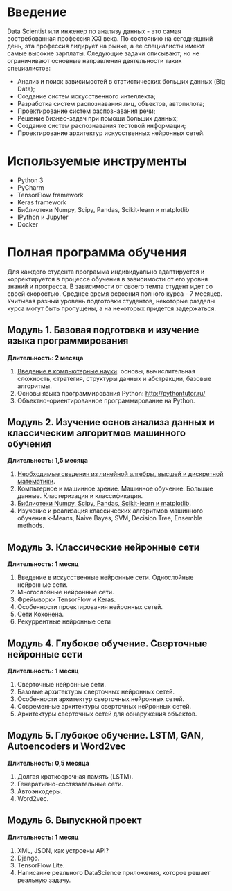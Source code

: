 # Введение
Data Scientist или инженер по анализу данных - это самая востребованная профессия XXI века. По состоянию на сегодняшний день, эта профессия лидирует на рынке, а ее специалисты имеют самые высокие зарплаты.
Следующие задачи описывают, но не ограничивают основные направления деятельности таких специалистов:

*   Анализ и поиск зависимостей в статистических больших данных (Big Data);
*   Создание систем искусственного интеллекта;
*   Разработка систем распознавания лиц, объектов, автопилота;
*   Проектирование систем распознавания речи;
*   Решение бизнес-задач при помощи больших данных;
*   Создание систем распознавания тестовой информации;
*   Проектирование архитектур искусственных нейронных сетей.

# Используемые инструменты
*   Python 3
*   PyCharm
*   TensorFlow framework
*   Keras framework
*   Библиотеки Numpy, Scipy, Pandas, Scikit-learn и matplotlib
*   IPython и Jupyter
*   Docker

# Полная программа обучения
Для каждого студента программа индивидуально адаптируется и корректируется в процессе обучения в зависимости от его уровня знаний и прогресса. В зависимости от своего темпа студент идет со своей скоростью. Среднее время освоения полного курса - 7 месяцев. Учитывая разный уровень подготовки студентов, некоторые разделы курса могут быть пропущены, а на некоторых придется задержаться.

## Модуль 1. Базовая подготовка и изучение языка программирования
**Длительность: 2 месяца**
1. [Введение в компьютерные науки](Teoreticheskiy_minimum_po_Computer_Science.pdf): основы, вычислительная сложность, стратегия, структуры данных и абстракции, базовые алгоритмы. 
2. Основы языка программирования Python: http://pythontutor.ru/
3. Объектно-ориентированное программирование на Python.

## Модуль 2. Изучение основ анализа данных и классическим алгоритмов машинного обучения
**Длительность: 1,5 месяца**
1. [Необходимые сведения из линейной алгебры, высшей и дискретной математики](Module2/Lesson1.pdf).
2. Компьтерное и машинное зрение. Машинное обучение. Большие данные. Кластеризация и классификация.
3. [Библиотеки Numpy, Scipy, Pandas, Scikit-learn и matplotlib](Module2/Lesson3.md).
4. Изучение и реализация классических алгоритмов машинного обучения k-Means, Naive Bayes, SVM, Decision Tree, Ensemble methods.

## Модуль 3. Классические нейронные сети
**Длительность: 1 месяц**
1. Введение в искусственные нейронные сети. Однослойные нейронные сети.
2. Многослойные нейронные сети.
3. Фреймворки TensorFlow и Keras.
4. Особенности проектирования нейронных сетей.
5. Сети Кохонена.
6. Рекуррентные нейронные сети

## Модуль 4. Глубокое обучение. Сверточные нейронные сети
**Длительность: 1 месяц**
1. Сверточные нейронные сети.
2. Базовые архитектуры сверточных нейронных сетей.
3. Особенности архитектур сверточных нейронных сетей.
4. Современные архитектуры сверточных нейронных сетей.
5. Архитектуры сверточных сетей для обнаружения объектов.

## Модуль 5. Глубокое обучение. LSTM, GAN, Autoencoders и Word2vec
**Длительность: 0,5 месяца**
1. Долгая краткосрочная память (LSTM).
2. Генеративно-состязательные сети.
3. Автоэнкодеры.
4. Word2vec.

## Модуль 6. Выпускной проект
**Длительность: 1 месяц**
1. XML, JSON, как устроены API?
2. Django.
3. TensorFlow Lite.
4. Написание реального DataScience приложения, которое решает реальную задачу.